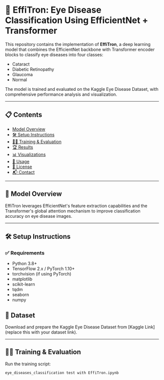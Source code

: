 # 🚀 EffiTron: Eye Disease Classification Using EfficientNet + Transformer

This repository contains the implementation of **EffiTron**, a deep learning model that combines the EfficientNet backbone with Transformer encoder blocks to classify eye diseases into four classes:

- Cataract  
- Diabetic Retinopathy  
- Glaucoma  
- Normal  

The model is trained and evaluated on the Kaggle Eye Disease Dataset, with comprehensive performance analysis and visualization.

---

## 📋 Contents

- [Model Overview](#-model-overview)
- [🛠️ Setup Instructions](#️-setup-instructions)
- [🏃‍♂️ Training & Evaluation](#-training--evaluation)
- [🏆 Results](#-results)
- [📊 Visualizations](#-visualizations)
- [🚀 Usage](#-usage)
- [📄 License](#-license)
- [📬 Contact](#-contact)

---

## 📖 Model Overview
EffiTron leverages EfficientNet's feature extraction capabilities and the Transformer's global attention mechanism to improve classification accuracy on eye disease images.

---

## 🛠️ Setup Instructions

### ✅ Requirements
- Python 3.8+  
- TensorFlow 2.x / PyTorch 1.10+  
- torchvision (if using PyTorch)  
- matplotlib  
- scikit-learn  
- tqdm  
- seaborn  
- numpy  
## 📁 Dataset
Download and prepare the Kaggle Eye Disease Dataset from [Kaggle Link] (replace this with your dataset link).

---

## 🏃‍♂️ Training & Evaluation
Run the training script:
```bash
eye_diseases_classification test with EffiTron.ipynb
